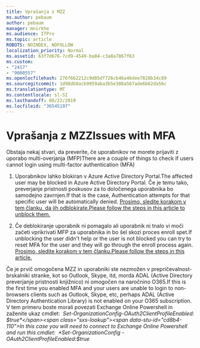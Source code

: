 ```yaml
---
title: Vprašanja z MZZ
ms.author: pebaum
author: pebaum
manager: mnirkhe
ms.audience: ITPro
ms.topic: article
ROBOTS: NOINDEX, NOFOLLOW
localization_priority: Normal
ms.assetid: 63f7d676-7cd9-4549-ba84-c3a8a7867f63
ms.custom:
- "2417"
- "9000557"
ms.openlocfilehash: 276f6b2212c9d85df726cb46a46dee7828b34c89
ms.sourcegitcommit: 1d98db8acb9959aba3b5e308a567ade6b62da56c
ms.translationtype: MT
ms.contentlocale: sl-SI
ms.lasthandoff: 08/22/2019
ms.locfileid: "36545197"
---
```

# <a name="issues-with-mfa"></a><span data-ttu-id="cd8b4-102">Vprašanja z MZZ</span><span class="sxs-lookup"><span data-stu-id="cd8b4-102">Issues with MFA</span></span>
<span data-ttu-id="cd8b4-103">Obstaja nekaj stvari, da preverite, če uporabnikov ne morete prijaviti z uporabo multi-overjanja (MFP)</span><span class="sxs-lookup"><span data-stu-id="cd8b4-103">There are a couple of things to check if users cannot login using multi-factor authentication (MFA)</span></span>

1. <span data-ttu-id="cd8b4-104">Uporabnikov lahko blokiran v Azure Active Directory Portal.</span><span class="sxs-lookup"><span data-stu-id="cd8b4-104">The affected user may be blocked in Azure Active Directory Portal.</span></span> <span data-ttu-id="cd8b4-105">Če je temu tako, preverjanje pristnosti poskusov za to določenega uporabnika bo samodejno zavrnjen.</span><span class="sxs-lookup"><span data-stu-id="cd8b4-105">If that is the case, Authentication attempts for that specific user will be automatically denied.</span></span> [<span data-ttu-id="cd8b4-106">Prosimo, sledite korakom v tem članku, da jih odblokirate.</span><span class="sxs-lookup"><span data-stu-id="cd8b4-106">Please follow the steps in this article to unblock them.</span></span>](https://docs.microsoft.com/azure/active-directory/authentication/howto-mfa-mfasettings#block-and-unblock-users)

2. <span data-ttu-id="cd8b4-107">Če deblokiranje uporabnik ni pomagalo ali uporabnik ni tnalo vi moči začeti vprikrivati MFP za uporabnika in bo šel skozi proces enroll spet.</span><span class="sxs-lookup"><span data-stu-id="cd8b4-107">If unblocking the user didn't help or the user is not blocked you can try to reset MFA for the user and they will go through the enroll process again.</span></span> [<span data-ttu-id="cd8b4-108">Prosimo, sledite korakom v tem članku.</span><span class="sxs-lookup"><span data-stu-id="cd8b4-108">Please follow the steps in this article.</span></span>](https://docs.microsoft.com/azure/active-directory/authentication/howto-mfa-userdevicesettings#require-users-to-provide-contact-methods-again)

<span data-ttu-id="cd8b4-109">Če je prvič omogočena MZZ in uporabniki ste nezmožen v prepričevalnost-brskalniki stranke, kot so Outlook, Skype, itd, morda ADAL (Active Directory preverjanje pristnosti knjižnico) ni omogočen na naročnino O365.</span><span class="sxs-lookup"><span data-stu-id="cd8b4-109">If this is the first time you enabled MFA and your users are unable to login to non-browsers clients such as Outlook, Skype, etc, perhaps ADAL (Active Directory Authentication Library) is not enabled on your O365 subscription.</span></span> <span data-ttu-id="cd8b4-110">V tem primeru boste morali povezati Exchange Online Powershell in zaženite ukaz cmdlet:  *Set-OrganizationConfig-OAuth2ClientProfileEnabled: $true*</span><span class="sxs-lookup"><span data-stu-id="cd8b4-110">In this case you will need to connect to Exchange Online Powershell and run this cmdlet:  *Set-OrganizationConfig -OAuth2ClientProfileEnabled:$true*</span></span>